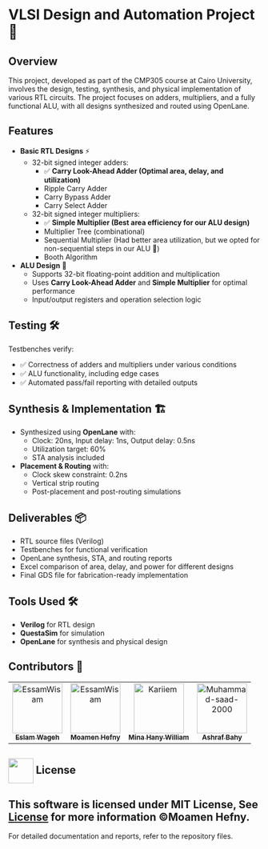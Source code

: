 # VLSI Design and Automation Project 🚀

## Overview
This project, developed as part of the CMP305 course at Cairo University, involves the design, testing, synthesis, and physical implementation of various RTL circuits. The project focuses on adders, multipliers, and a fully functional ALU, with all designs synthesized and routed using OpenLane.

## Features
- **Basic RTL Designs** ⚡
  - 32-bit signed integer adders:
    - ✅ **Carry Look-Ahead Adder (Optimal area, delay, and utilization)**
    - Ripple Carry Adder
    - Carry Bypass Adder
    - Carry Select Adder
  - 32-bit signed integer multipliers:
    - ✅ **Simple Multiplier (Best area efficiency for our ALU design)**
    - Multiplier Tree (combinational)
    - Sequential Multiplier (Had better area utilization, but we opted for non-sequential steps in our ALU 🚀)
    - Booth Algorithm
- **ALU Design** 🔧
  - Supports 32-bit floating-point addition and multiplication
  - Uses **Carry Look-Ahead Adder** and **Simple Multiplier** for optimal performance
  - Input/output registers and operation selection logic

## Testing 🛠️
Testbenches verify:
- ✅ Correctness of adders and multipliers under various conditions
- ✅ ALU functionality, including edge cases
- ✅ Automated pass/fail reporting with detailed outputs

## Synthesis & Implementation 🏗️
- Synthesized using **OpenLane** with:
  - Clock: 20ns, Input delay: 1ns, Output delay: 0.5ns
  - Utilization target: 60%
  - STA analysis included
- **Placement & Routing** with:
  - Clock skew constraint: 0.2ns
  - Vertical strip routing
  - Post-placement and post-routing simulations

## Deliverables 📦
- RTL source files (Verilog)
- Testbenches for functional verification
- OpenLane synthesis, STA, and routing reports
- Excel comparison of area, delay, and power for different designs
- Final GDS file for fabrication-ready implementation

## Tools Used 🛠️
- **Verilog** for RTL design
- **QuestaSim** for simulation
- **OpenLane** for synthesis and physical design

## Contributors 🤝
<table>
<tr>
  <td align="center">
        <a href="https://github.com/eslamwageh">
            <img src="https://avatars.githubusercontent.com/u/53353517?v=4" width="100;" alt="EssamWisam"/>
            <br />
            <sub><b>Eslam Wageh</b></sub>
        </a>
    </td>
    <td align="center">
        <a href="https://github.com/Mo2Hefny">
            <img src="https://avatars.githubusercontent.com/u/111001850?v=4" width="100;" alt="EssamWisam"/>
            <br />
            <sub><b>Moamen Hefny</b></sub>
        </a>
    </td>
    <td align="center">
        <a href="https://github.com/Mina-H-William">
            <img src="https://avatars.githubusercontent.com/u/118685507?v=4" width="100;" alt="Kariiem"/>
            <br />
            <sub><b>Mina Hany William</b></sub>
        </a>
    </td>
    <td align="center">
        <a href="https://github.com/Ashraf-Bahy">
            <img src="https://avatars.githubusercontent.com/u/111181298?v=4" width="100;" alt="Muhammad-saad-2000"/>
            <br />
            <sub><b>Ashraf Bahy</b></sub>
        </a>
    </td>
    </tr>
</table>


## <img  align= center width=50px height=50px src="https://media1.giphy.com/media/ggoKD4cFbqd4nyugH2/giphy.gif?cid=6c09b9527jpi8kfxsj6eswuvb7ay2p0rgv57b7wg0jkihhhv&rid=giphy.gif&ct=s"> License <a id = "license"></a>
This software is licensed under MIT License, See [License](https://github.com/eslamwageh/Grades-auto-filler/blob/main/LICENSE) for more information ©Moamen Hefny.
---

For detailed documentation and reports, refer to the repository files.

